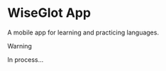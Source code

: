 # **WiseGlot App**

A mobile app for learning and practicing languages.

> [!WARNING]
> In process...
